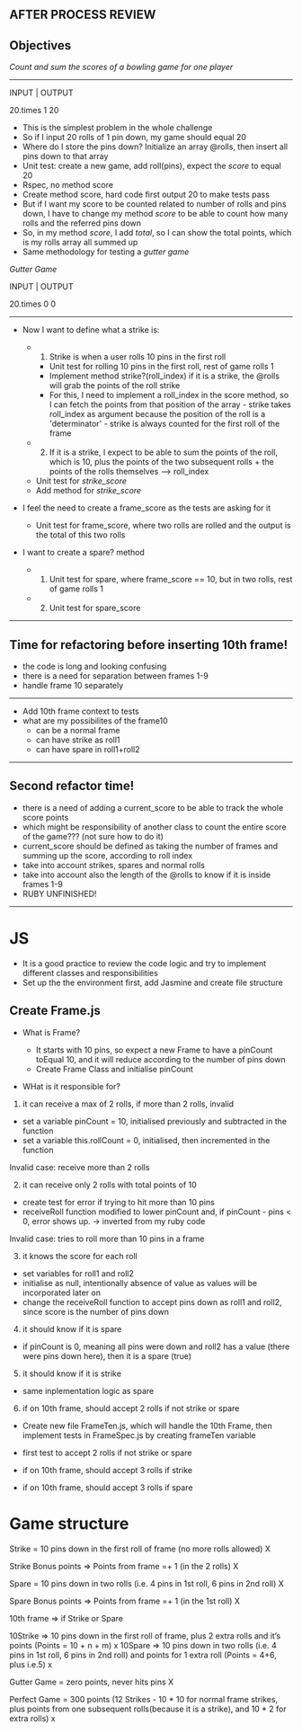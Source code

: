 ## AFTER PROCESS REVIEW

## Objectives

_Count and sum the scores of a bowling game for one player_


-------------------
INPUT        |    OUTPUT

20.times 1         20


- This is the simplest problem in the whole challenge
- So if I input 20 rolls of 1 pin down, my game should equal 20
- Where do I store the pins down? Initialize an array @rolls, then insert all pins down to that array
- Unit test: create a new game, add roll(pins), expect the _score_ to equal 20
- Rspec, no method score
- Create method score, hard code first output 20 to make tests pass
- But if I want my score to be counted related to number of rolls and pins down, I have to change my method _score_ to be able to count how many rolls and the referred pins down
- So, in my method _score_, I add _total_, so I can show the total points, which is my rolls array all summed up
- Same methodology for testing a _gutter game_

_Gutter Game_

INPUT        |    OUTPUT

20.times 0          0

-------------------

- Now I want to define what a strike is:
  - 1. Strike is when a user rolls 10 pins in the first roll
    - Unit test for rolling 10 pins in the first roll, rest of game rolls 1
    - Implement method strike?(roll_index) if it is a strike, the @rolls will grab the points of the roll strike
    - For this, I need to implement a roll_index in the score method, so I can fetch the points from that position of the array - strike takes roll_index as argument because the position of the roll is a 'determinator' - strike is always counted for the first roll of the frame
  - 2. If it is a strike, I expect to be able to sum the points of the roll, which is 10, plus the points of the two subsequent rolls + the points of the rolls themselves --> roll_index
  - Unit test for _strike_score_    
  - Add method for _strike_score_

- I feel the need to create a frame_score as the tests are asking for it
  - Unit test for frame_score, where two rolls are rolled and the output is the total of this two rolls 

- I want to create a spare? method
  - 1. Unit test for spare, where frame_score == 10, but in two rolls, rest of game rolls 1
  - 2. Unit test for spare_score
    
-----------
## Time for refactoring before inserting 10th frame!
- the code is long and looking confusing
- there is a need for separation between frames 1-9
- handle frame 10 separately
-----------

- Add 10th frame context to tests
- what are my possibilites of the frame10
  - can be a normal frame
  - can have strike as roll1
  - can have spare in roll1+roll2
------------

## Second refactor time!
- there is a need of adding a current_score to be able to track the whole score points
- which might be responsibility of another class to count the entire score of the game??? (not sure how to do it)
- current_score should be defined as taking the number of frames and summing up the score, according to roll index
- take into account strikes, spares and normal rolls
- take into account also the length of the @rolls to know if it is inside frames 1-9 
- RUBY UNFINISHED!

-----------------------------------------
# JS

- It is a good practice to review the code logic and try to implement different classes and responsibilities
- Set up the the environment first, add Jasmine and create file structure

## Create Frame.js

- What is Frame?
  - It starts with 10 pins, so expect a new Frame to have a pinCount toEqual 10, and it will reduce according to the number of pins down
  - Create Frame Class and initialise pinCount 

- WHat is it responsible for?
 
 1. it can receive a max of 2 rolls, if more than 2 rolls, invalid
   - set a variable pinCount = 10, initialised previously and subtracted in the function
   - set a variable this.rollCount = 0, initialised, then incremented in the function

   Invalid case: receive more than 2 rolls
   

 2. it can receive only 2 rolls with total points of 10
   - create test for error if trying to hit more than 10 pins
   - receiveRoll function modified to lower pinCount and, if pinCount - pins < 0, error shows up. -> inverted from my ruby code

   Invalid case: tries to roll more than 10 pins in a frame


 3. it knows the score for each roll  
   - set variables for roll1 and roll2
   - initialise as null, intentionally absence of value as values will be incorporated later on
   - change the receiveRoll function to accept pins down as roll1 and roll2, since score is the number of pins down
   
 
 4. it should know if it is spare
   - if pinCount is 0, meaning all pins were down and roll2 has a value (there were pins down here), then it is a spare (true)

 5. it should know if it is strike
   - same inplementation logic as spare


 6. if on 10th frame, should accept 2 rolls if not strike or spare
   - Create new file FrameTen.js, which will handle the 10th Frame, then implement tests in FrameSpec.js by creating frameTen variable
   - first test to accept 2 rolls if not strike or spare




 - if on 10th frame, should accept 3 rolls if strike
 - if on 10th frame, should accept 3 rolls if spare 


 








# Game structure
Strike = 10 pins down in the first roll of frame (no more rolls allowed) X

Strike Bonus points => Points from frame =+ 1 (in the 2 rolls) X

Spare = 10 pins down in two rolls (i.e. 4 pins in 1st roll, 6 pins in 2nd roll) X

Spare Bonus points => Points from frame =+ 1 (in the 1st roll) X

10th frame => if Strike or Spare

10Strike => 10 pins down in the first roll of frame, plus 2 extra rolls and it’s points (Points = 10 + n + m) x
10Spare => 10 pins down in two rolls (i.e. 4 pins in 1st roll, 6 pins in 2nd roll) and points for 1 extra  roll (Points = 4+6, plus i.e.5) x

Gutter Game = zero points, never hits pins X



Perfect Game = 300 points (12 Strikes - 10 * 10 for normal frame strikes, plus points from one subsequent rolls(because it is a strike),  and 10 * 2 for extra rolls) x